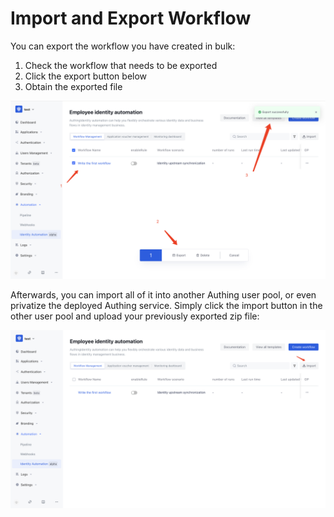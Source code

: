 # Import and Export Workflow

You can export the workflow you have created in bulk:

1. Check the workflow that needs to be exported
2. Click the export button below
3. Obtain the exported file


![](../static/HmJMbyYVHokix0x2l1rcvtHIn8G.png)

Afterwards, you can import all of it into another Authing user pool, or even privatize the deployed Authing service. Simply click the import button in the other user pool and upload your previously exported zip file:

![](../static/Ap6dbU12TotBtKxDJ4RcenConBh.png)
